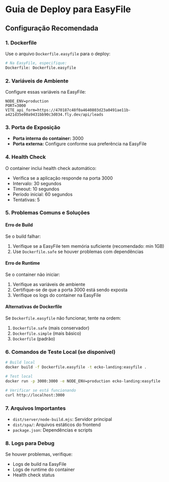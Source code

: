 # Guia de Deploy para EasyFile

## Configuração Recomendada

### 1. Dockerfile

Use o arquivo `Dockerfile.easyfile` para o deploy:

```bash
# Na EasyFile, especifique:
Dockerfile: Dockerfile.easyfile
```

### 2. Variáveis de Ambiente

Configure essas variáveis na EasyFile:

```env
NODE_ENV=production
PORT=3000
VITE_api_form=https://470187c48f0a4640803d23a0491ae11b-a421d35e00a9431bb90c3d034.fly.dev/api/leads
```

### 3. Porta de Exposição

- **Porta interna do container:** 3000
- **Porta externa:** Configure conforme sua preferência na EasyFile

### 4. Health Check

O container inclui health check automático:

- Verifica se a aplicação responde na porta 3000
- Intervalo: 30 segundos
- Timeout: 10 segundos
- Período inicial: 60 segundos
- Tentativas: 5

### 5. Problemas Comuns e Soluções

#### Erro de Build

Se o build falhar:

1. Verifique se a EasyFile tem memória suficiente (recomendado: min 1GB)
2. Use `Dockerfile.safe` se houver problemas com dependências

#### Erro de Runtime

Se o container não iniciar:

1. Verifique as variáveis de ambiente
2. Certifique-se de que a porta 3000 está sendo exposta
3. Verifique os logs do container na EasyFile

#### Alternativas de Dockerfile

Se `Dockerfile.easyfile` não funcionar, tente na ordem:

1. `Dockerfile.safe` (mais conservador)
2. `Dockerfile.simple` (mais básico)
3. `Dockerfile` (padrão)

### 6. Comandos de Teste Local (se disponível)

```bash
# Build local
docker build -f Dockerfile.easyfile -t ecko-landing:easyfile .

# Test local
docker run -p 3000:3000 -e NODE_ENV=production ecko-landing:easyfile

# Verificar se está funcionando
curl http://localhost:3000
```

### 7. Arquivos Importantes

- `dist/server/node-build.mjs`: Servidor principal
- `dist/spa/`: Arquivos estáticos do frontend
- `package.json`: Dependências e scripts

### 8. Logs para Debug

Se houver problemas, verifique:

- Logs de build na EasyFile
- Logs de runtime do container
- Health check status
